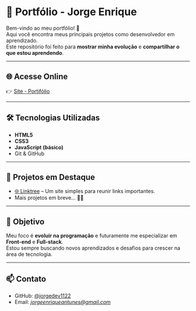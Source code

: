 # 💼 Portfólio - Jorge Enrique

Bem-vindo ao meu portfólio! 🚀  
Aqui você encontra meus principais projetos como desenvolvedor em aprendizado.  
Este repositório foi feito para **mostrar minha evolução** e **compartilhar o que estou aprendendo**.

---

## 🌐 Acesse Online
👉 [Site - Portifólio](https://jorgedev1122.github.io/Portifolio/)  

---

## 🛠️ Tecnologias Utilizadas
- **HTML5**
- **CSS3**
- **JavaScript (básico)**
- Git & GitHub

---

## 📌 Projetos em Destaque
- [🌐 Linktree](https://jorgedev1122.github.io/My-Linktree/) – Um site simples para reunir links importantes.  
- Mais projetos em breve... 👨‍💻

---

## 🎯 Objetivo
Meu foco é **evoluir na programação** e futuramente me especializar em **Front-end** e **Full-stack**.  
Estou sempre buscando novos aprendizados e desafios para crescer na área de tecnologia.

---

## 📫 Contato
- GitHub: [@jorgedev1122](https://github.com/jorgedev1122)  
- Email: *jorgeenriqueantunes@gmail.com*

